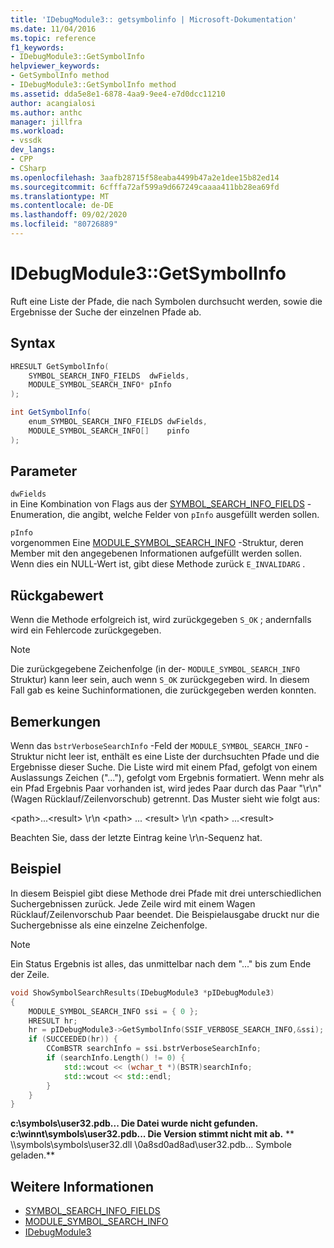 ```yaml
---
title: 'IDebugModule3:: getsymbolinfo | Microsoft-Dokumentation'
ms.date: 11/04/2016
ms.topic: reference
f1_keywords:
- IDebugModule3::GetSymbolInfo
helpviewer_keywords:
- GetSymbolInfo method
- IDebugModule3::GetSymbolInfo method
ms.assetid: dda5e8e1-6878-4aa9-9ee4-e7d0dcc11210
author: acangialosi
ms.author: anthc
manager: jillfra
ms.workload:
- vssdk
dev_langs:
- CPP
- CSharp
ms.openlocfilehash: 3aafb28715f58eaba4499b47a2e1dee15b82ed14
ms.sourcegitcommit: 6cfffa72af599a9d667249caaaa411bb28ea69fd
ms.translationtype: MT
ms.contentlocale: de-DE
ms.lasthandoff: 09/02/2020
ms.locfileid: "80726889"
---
```

# <a name="idebugmodule3getsymbolinfo"></a>IDebugModule3::GetSymbolInfo
Ruft eine Liste der Pfade, die nach Symbolen durchsucht werden, sowie die Ergebnisse der Suche der einzelnen Pfade ab.

## <a name="syntax"></a>Syntax

```cpp
HRESULT GetSymbolInfo(
    SYMBOL_SEARCH_INFO_FIELDS  dwFields,
    MODULE_SYMBOL_SEARCH_INFO* pInfo
);
```

```csharp
int GetSymbolInfo(
    enum_SYMBOL_SEARCH_INFO_FIELDS dwFields,
    MODULE_SYMBOL_SEARCH_INFO[]    pinfo
);
```

## <a name="parameters"></a>Parameter
`dwFields`\
in Eine Kombination von Flags aus der [SYMBOL_SEARCH_INFO_FIELDS](../../../extensibility/debugger/reference/symbol-search-info-fields.md) -Enumeration, die angibt, welche Felder von `pInfo` ausgefüllt werden sollen.

`pInfo`\
vorgenommen Eine [MODULE_SYMBOL_SEARCH_INFO](../../../extensibility/debugger/reference/module-symbol-search-info.md) -Struktur, deren Member mit den angegebenen Informationen aufgefüllt werden sollen. Wenn dies ein NULL-Wert ist, gibt diese Methode zurück `E_INVALIDARG` .

## <a name="return-value"></a>Rückgabewert
Wenn die Methode erfolgreich ist, wird zurückgegeben `S_OK` ; andernfalls wird ein Fehlercode zurückgegeben.

> [!NOTE]
> Die zurückgegebene Zeichenfolge (in der- `MODULE_SYMBOL_SEARCH_INFO` Struktur) kann leer sein, auch wenn `S_OK` zurückgegeben wird. In diesem Fall gab es keine Suchinformationen, die zurückgegeben werden konnten.

## <a name="remarks"></a>Bemerkungen
Wenn das `bstrVerboseSearchInfo` -Feld der `MODULE_SYMBOL_SEARCH_INFO` -Struktur nicht leer ist, enthält es eine Liste der durchsuchten Pfade und die Ergebnisse dieser Suche. Die Liste wird mit einem Pfad, gefolgt von einem Auslassungs Zeichen ("..."), gefolgt vom Ergebnis formatiert. Wenn mehr als ein Pfad Ergebnis Paar vorhanden ist, wird jedes Paar durch das Paar "\r\n" (Wagen Rücklauf/Zeilenvorschub) getrennt. Das Muster sieht wie folgt aus:

\<path>...\<result> \r\n \<path> ... \<result> \r\n \<path> ...\<result>

Beachten Sie, dass der letzte Eintrag keine \r\n-Sequenz hat.

## <a name="example"></a>Beispiel
In diesem Beispiel gibt diese Methode drei Pfade mit drei unterschiedlichen Suchergebnissen zurück. Jede Zeile wird mit einem Wagen Rücklauf/Zeilenvorschub Paar beendet. Die Beispielausgabe druckt nur die Suchergebnisse als eine einzelne Zeichenfolge.

> [!NOTE]
> Ein Status Ergebnis ist alles, das unmittelbar nach dem "..." bis zum Ende der Zeile.

```cpp
void ShowSymbolSearchResults(IDebugModule3 *pIDebugModule3)
{
    MODULE_SYMBOL_SEARCH_INFO ssi = { 0 };
    HRESULT hr;
    hr = pIDebugModule3->GetSymbolInfo(SSIF_VERBOSE_SEARCH_INFO,&ssi);
    if (SUCCEEDED(hr)) {
        CComBSTR searchInfo = ssi.bstrVerboseSearchInfo;
        if (searchInfo.Length() != 0) {
            std::wcout << (wchar_t *)(BSTR)searchInfo;
            std::wcout << std::endl;
        }
    }
}
```

**c:\symbols\user32.pdb... Die Datei wurde nicht gefunden.** 
 **c:\winnt\symbols\user32.pdb... Die Version stimmt nicht mit ab.** 
 ** \\\symbols\symbols\user32.dll \0a8sd0ad8ad\user32.pdb... Symbole geladen.**

## <a name="see-also"></a>Weitere Informationen

- [SYMBOL_SEARCH_INFO_FIELDS](../../../extensibility/debugger/reference/symbol-search-info-fields.md)
- [MODULE_SYMBOL_SEARCH_INFO](../../../extensibility/debugger/reference/module-symbol-search-info.md)
- [IDebugModule3](../../../extensibility/debugger/reference/idebugmodule3.md)
